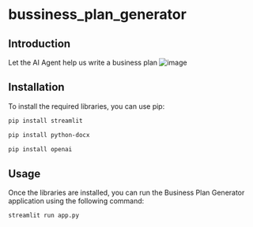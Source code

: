 # bussiness_plan_generator

## Introduction
Let the AI Agent help us write a business plan
![image](https://github.com/GobinFan/bussiness_plan_generator/assets/126868284/5399371f-1899-4e9a-991b-c48662426c89)




## Installation
To install the required libraries, you can use pip:

```bash
pip install streamlit
```
```bash
pip install python-docx
```
```bash
pip install openai 
```

## Usage
Once the libraries are installed, you can run the Business Plan Generator application using the following command:

```bash
streamlit run app.py
